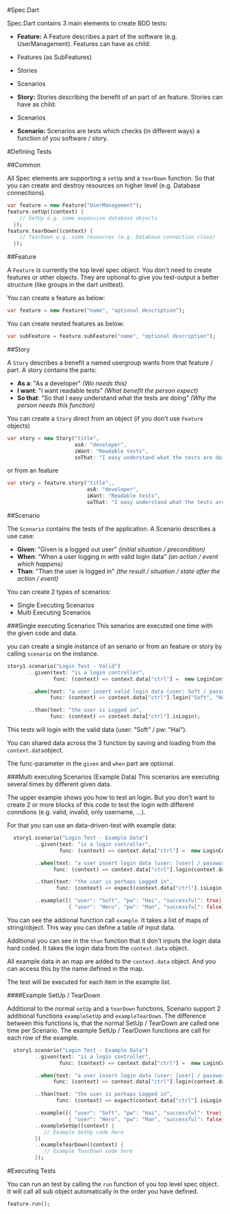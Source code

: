 #Spec.Dart

Spec.Dart contains 3 main elements to create BDD tests:
* **Feature:** A Feature describes a part of the software (e.g. UserManagement). Features can have as child:
 * Features (as SubFeatures)
 * Stories
 * Scenarios

* **Story:** Stories describing the benefit of an part of an feature. Stories can have as child:
 * Scenarios
* **Scenario:** Scenarios are tests which checks (in different ways) a function of you software / story.

#Defining Tests

##Common

All Spec elements are supporting a `setUp` and a `tearDown` function. So that you can create and destroy resources on higher level (e.g. Database connections).

```dart
var feature = new Feature("UserManagement");
feature.setUp((context) {
    // SetUp e.g. some expensive database objects
  });
feature.tearDown((context) {
    // TearDown e.g. some resources (e.g. Database connection close)
  });
```

##Feature

A `Feature` is currently the top level spec object. You don't need to create features or other objects. They are optional to give you test-output a better structure (like groups in the dart unittest).

You can create a feature as below:
```dart
var feature = new Feature("name", "optional description");
```

You can create nested features as below:
```dart
var subFeature = feature.subFeature("name", "optional description");
```

##Story

A `Story` describes a benefit a named usergroup wants from that feature / part. A story contains the parts:
* **As a**: "As a developer" *(Wo needs this)*
* **I want**: "I want readable tests" *(What benefit the person expect)*
* **So that**: "So that I easy understand what the tests are doing" *(Why the person needs this function)*

You can create a `Story` direct from an object (if you don't use `Feature` objects)
```dart
var story = new Story("title",
                      asA: "developer",
                      iWant: "Readable tests",
                      soThat: "I easy understand what the tests are doing");
```
or from an feature
```dart
var story = feature.story("title",,
                          asA: "developer",
                          iWant: "Readable tests",
                          soThat: "I easy understand what the tests are doing");
```

##Scenario

The `Scenario` contains the tests of the application. A Scenario describes a use case:
* **Given**: "Given is a logged out user" *(initial situation / precondition)*
* **When**: "When a user logging in with valid login data" *(an action / event which happens)*
* **Than**: "Than the user is logged in" *(the result / situation / state after the action / event)*

You can create 2 types of scenarios:
* Single Executing Scenarios
* Multi Executing Scenarios

###Single executing Scenarios
This senarios are executed one time with the given code and data.

you can create a single instance of an senario or from an feature or story by calling `scenario` on the instance.

```dart
story1.scenario("Login Test - Valid")
       ..given(text: "is a login controller",
               func: (context) => context.data["ctrl"] =  new LoginController())

       ..when(text: "a user insert valid login data (user: Soft / password: Hai)",
              func: (context) => context.data["ctrl"].login("Soft", "Hai"))

       ..than(text: "the user is Logged in",
              func: (context) => context.data["ctrl"].isLogin);
```
This tests will login with the valid data (user: "Soft" / pw: "Hai").

You can shared data across the 3 function by saving and loading from the `context.data`object.

The func-parameter in the `given` and `when` part are optional.

###Multi executing Scenarios (Example Data)
This scenarios are executing several times by different given data.

The upper example shows you how to test an login. But you don't want to create 2 or more blocks of this code to test the login with different conndions (e.g. valid, invalid, only username, ...).

For that you can use an data-driven-test with example data:
```dart
  story1.scenario("Login Test - Example Data")
         ..given(text: "is a login controller",
                 func: (context) => context.data["ctrl"] =  new LoginController())

         ..when(text: "a user insert login data (user: [user] / password: [pw])",
               func: (context) => context.data["ctrl"].login(context.data["user"], context.data["pw"]))

         ..than(text: "the user is perhaps Logged in",
                func: (context) => expect(context.data["ctrl"].isLogin, context.data["successful"]))

         ..example([{ "user": "Soft", "pw": "Hai", "successful": true},
                    { "user": "Hero", "pw": "Man", "successful": false}]);
```

You can see the addional function call `example`. It takes a list of maps of string/object. This way you can define a table of input data.

Additional you can see in the `than` function that it don't inputs the login data hard coded. It takes the login data from the `context.data` object.

All example data in an map are added to the `context.data` object. And you can access this by the name defined in the map.

The test will be executed for each item in the example list.

####Example SetUp / TearDown

Additional to the normal `setUp` and a `tearDown` functions, Scenario support 2 additional functions `exampleSetUp` and `exampleTearDown`. The difference between this functions is, that the normal SetUp / TearDown are called one time per Scenario. The example SetUp / TearDown functions are call for each row of the example.

```dart
  story1.scenario("Login Test - Example Data")
         ..given(text: "is a login controller",
                 func: (context) => context.data["ctrl"] =  new LoginController())

         ..when(text: "a user insert login data (user: [user] / password: [pw])",
               func: (context) => context.data["ctrl"].login(context.data["user"], context.data["pw"]))

         ..than(text: "the user is perhaps Logged in",
                func: (context) => expect(context.data["ctrl"].isLogin, context.data["successful"]))

         ..example([{ "user": "Soft", "pw": "Hai", "successful": true},
                    { "user": "Hero", "pw": "Man", "successful": false}])
         ..exampleSetUp((context) {
         	// Example SetUp code here
         })
         ..exampleTearDown((context) {
         	// Example TearDown code here
         });
```

#Executing Tests

You can run an test by calling the `run` function of you top level spec object. It will call all sub object automatically in the order you have defined.
```dart
feature.run();
```